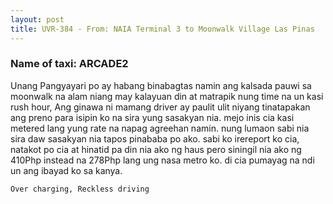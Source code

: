 ```yaml
---
layout: post
title: UVR-384 - From: NAIA Terminal 3 to Moonwalk Village Las Pinas
---
```


### Name of taxi: ARCADE2

Unang Pangyayari po ay habang binabagtas namin ang kalsada pauwi sa moonwalk na alam niang may kalayuan din at matrapik nung time na un kasi rush hour, Ang ginawa ni mamang driver ay paulit ulit niyang tinatapakan ang preno para isipin ko na sira yung sasakyan nia. mejo inis cia kasi metered lang yung rate na napag agreehan namin. nung lumaon sabi nia sira daw sasakyan nia tapos pinababa po ako. sabi ko irereport ko cia, natakot po cia at hinatid pa din nia ako ng haus pero siningil nia ako ng 410Php instead na 278Php lang ung nasa metro ko. di cia pumayag na ndi un ang ibayad ko sa kanya. 

```Over charging, Reckless driving```
